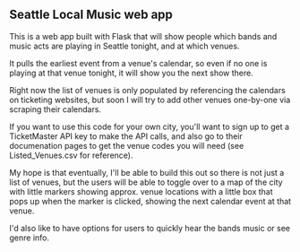 <h2> Seattle Local Music web app</h2>
<p>This is a web app built with Flask that will show people which bands and music acts
are playing in Seattle tonight, and at which venues.</p>
<p>It pulls the earliest event from a venue's calendar, so even if no one is playing
at that venue tonight, it will show you the next show there.</p>
<p>Right now the list of venues is only populated by referencing the calendars on 
ticketing websites, but soon I will try to add other venues one-by-one via scraping
their calendars.</p>
<p>If you want to use this code for your own city, you'll want to sign up to get a 
TicketMaster API key to make the API calls, and also go to their documenation pages
to get the venue codes you will need (see Listed_Venues.csv for reference).</p>
<p>My hope is that eventually, I'll be able to build this out so there is not just a list
of venues, but the users will be able to toggle over to a map of the city with 
little markers showing approx. venue locations with a little box that pops up when the 
marker is clicked, showing the next calendar event at that venue.</p>
<p>I'd also like to have options for users to quickly hear the bands music or see 
genre info.</p>
<p></p>
<p></p>
<p></p>
<p></p>
<p></p>
<p></p>
<p></p>
<p></p>
<p></p>
